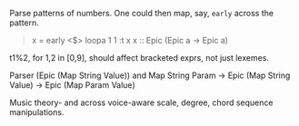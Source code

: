 Parse patterns of numbers.
  One could then map, say, `early` across the pattern.
  > x = early <$> loopa 1 1
  > :t x
  x :: Epic (Epic a -> Epic a)

t1%2, for 1,2 in [0,9], should affect bracketed exprs, not just lexemes.

Parser (Epic (Map String Value))
  and Map String Param -> Epic (Map String Value) -> Epic (Map Param Value)

Music theory- and across voice-aware scale, degree, chord sequence manipulations.